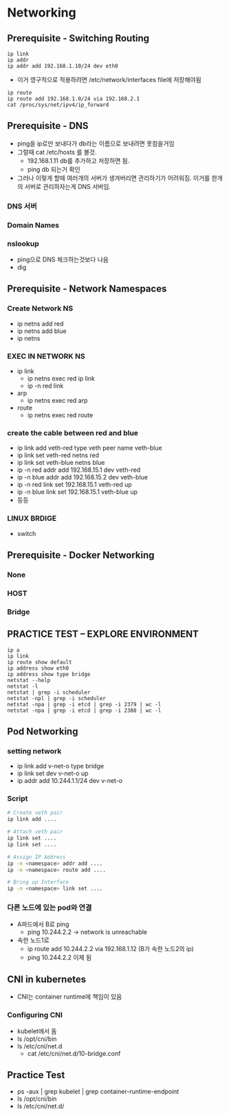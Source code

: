 
# Networking

## Prerequisite - Switching Routing
```
ip link
ip addr
ip addr add 192.168.1.10/24 dev eth0
```

- 이거 영구적으로 적용하려면 /etc/network/interfaces file에 저장해야됨

```
ip route
ip route add 192.168.1.0/24 via 192.168.2.1
cat /proc/sys/net/ipv4/ip_forward
```
## Prerequisite - DNS
- ping을 ip로만 보내다가 db라는 이름으로 보내려면 못참을거임
- 그럴때 cat /etc/hosts 를 볼것.
  - 192.168.1.11 db를 추가하고 저장하면 됨.
  - ping db 되는거 확인
- 그러나 이렇게 할때 여러개의 서버가 생겨버리면 관리하기가 어려워짐. 이거를 한개의 서버로 관리하자는게 DNS 서버임.

### DNS 서버

### Domain Names

### nslookup
- ping으로 DNS 체크하는것보다 나음
- dig

## Prerequisite - Network Namespaces

### Create Network NS
- ip netns add red
- ip netns add blue
- ip netns

### EXEC IN NETWORK NS
- ip link
  - ip netns exec red ip link
  - ip -n red link
- arp
  - ip netns exec red arp
- route
  - ip netns exec red route
 
### create the cable between red and blue
- ip link add veth-red type veth peer name veth-blue
- ip link set veth-red netns red
- ip link set veth-blue netns blue
- ip -n red addr add 192.168.15.1 dev veth-red
- ip -n blue addr add 192.168.15.2 dev veth-blue
- ip -n red link set 192.168.15.1 veth-red up
- ip -n blue link set 192.168.15.1 veth-blue up
- 등등

### LINUX BRDIGE
- switch

## Prerequisite - Docker Networking
### None
### HOST
### Bridge

## PRACTICE TEST – EXPLORE ENVIRONMENT
```
ip a
ip link
ip route show default
ip address show eth0
ip address show type bridge
netstat --help
netstat -l
netstat | grep -i scheduler
netstat -npl | grep -i scheduler
netstat -npa | grep -i etcd | grep -i 2379 | wc -l
netstat -npa | grep -i etcd | grep -i 2380 | wc -l
```
## Pod Networking

### setting network
- ip link add v-net-o type bridge
- ip link set dev v-net-o up
- ip addr add 10.244.1.1/24 dev v-net-o

### Script
```Script.sh
# Create veth pair
ip link add ....

# Attach veth pair
ip link set ....
ip link set ....

# Assign IP Address
ip -n <namespace> addr add ....
ip -n <namespace> route add ....

# Bring up Interface
ip -n <namespace> link set ....
```

### 다른 노드에 있는 pod와 연결
- A파드에서 B로 ping
  - ping 10.244.2.2 -> network is unreachable
- 속한 노드1로
  - ip route add 10.244.2.2 via 192.168.1.12 (B가 속한 노드2의 ip)
  - ping 10.244.2.2 이제 됨

## CNI in kubernetes
- CNI는 container runtime에 책임이 있음

### Configuring CNI
- kubelet에서 돔
- ls /opt/cni/bin
- ls /etc/cni/net.d
  - cat /etc/cni/net.d/10-bridge.conf
 
## Practice Test
- ps -aux | grep kubelet | grep container-runtime-endpoint
- ls /opt/cni/bin
- ls /etc/cni/net.d/
